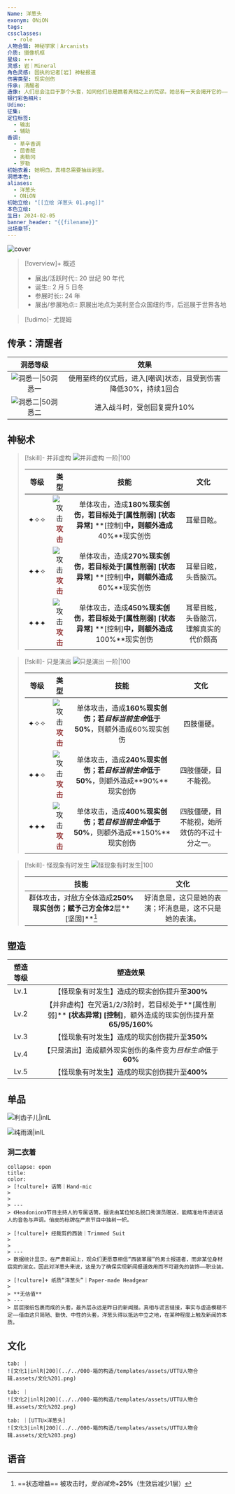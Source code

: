 ```yaml
---
Name: 洋葱头
exonym: ONiON
tags: 
cssclasses:
  - role
人物合辑: 神秘学家｜Arcanists
介质: 摄像机框
星级: ✦✦✦
灵感: 岩｜Mineral
角色灵感: 固执的记者[岩] 神秘报道
伤害类型: 现实创伤
传承: 清醒者
造像: 人们总会注目于那个头套，如同他们总是瞧着真相之上的荒谬。她总有一天会揭开它的——二者都会。
银行彩色相片: 
Udimo: 
征集: 
定位标签:
  - 输出
  - 辅助
香调:
  - 草辛香调
  - 茴香醛
  - 奥勒冈
  - 罗勒
初始衣着: 她明白，真相总需要抽丝剥茧。
洞悉本色: 
aliases:
  - 洋葱头
  - ONiON
初始立绘: "[[立绘 洋葱头 01.png]]"
本色立绘: 
生日: 2024-02-05
banner_header: "{{filename}}"
出场章节:
---
```

![cover](assets/洋葱头｜ONiON.assets/立绘%20洋葱头%2001.png)

> [!overview]+ 概述
> - 展出/活跃时代:: 20 世纪 90 年代
> - 诞生:: 2 月 5 日冬
> - 参展时长:: 24 年
> - 展出/参展地点:: 原展出地点为美利坚合众国纽约市，后巡展于世界各地

> [!udimo]- 尤提姆
> 
> 

## 传承：清醒者

|                           洞悉等级                           |                             效果                             |
| :----------------------------------------------------------: | :----------------------------------------------------------: |
| ![洞悉一\|50](../../000-箱的构造/templates/assets/UTTU人物合辑.assets/图标%20洞悉Ⅰ.png)洞悉一 | 使用至终的仪式后，进入[嘲讽]状态，且受到伤害降低30%，持续1回合 |
| ![洞悉二\|50](../../000-箱的构造/templates/assets/UTTU人物合辑.assets/图标%20洞悉Ⅱ.png)洞悉二 |                 进入战斗时，受创回复提升10%                  |

## 神秘术

> [!skill]- 并非虚构
> ![并非虚构 一阶|100](assets/洋葱头｜ONiON.assets/神秘术%20并非虚构1.png)
> 
> | 等级 |                             类型                             |                             技能                             |                  文化                  |
> | :--: | :----------------------------------------------------------: | :----------------------------------------------------------: | :------------------------------------: |
> | ✦✧✧  | ![攻击](../../000-箱的构造/templates/assets/UTTU人物合辑.assets/Attack.png)<b><font color="#933334">攻击</font></b> | 单体攻击，造成**180%**现实创伤，若目标处于**[属性削弱]** **[状态异常]** **[控制]**中，则额外造成**40%**现实创伤 |               耳晕目眩。               |
> | ✦✦✧  | ![攻击](../../000-箱的构造/templates/assets/UTTU人物合辑.assets/Attack.png)<b><font color="#933334">攻击</font></b> | 单体攻击，造成**270%**现实创伤，若目标处于**[属性削弱]** **[状态异常]** **[控制]**中，则额外造成**60%**现实创伤 |          耳晕目眩，头昏脑沉。          |
> | ✦✦✦  | ![攻击](../../000-箱的构造/templates/assets/UTTU人物合辑.assets/Attack.png)<b><font color="#933334">攻击</font></b> | 单体攻击，造成**450%**现实创伤，若目标处于**[属性削弱]** **[状态异常]** **[控制]**中，则额外造成**100%**现实创伤 | 耳晕目眩，头昏脑沉，理解真实的代价颇高 |
> 

> [!skill]- 只是演出
> ![只是演出 一阶|100](assets/洋葱头｜ONiON.assets/神秘术%20只是演出1.png)
> 
> | 等级 |                             类型                             |                             技能                             |                     文化                     |
> | :--: | :----------------------------------------------------------: | :----------------------------------------------------------: | :------------------------------------------: |
> | ✦✧✧  | ![攻击](../../000-箱的构造/templates/assets/UTTU人物合辑.assets/Attack.png)<b><font color="#933334">攻击</font></b> | 单体攻击，造成**160%**现实创伤；若*目标当前生命*低于**50%**，则额外造成60%现实创伤 |                  四肢僵硬。                  |
> | ✦✦✧  | ![攻击](../../000-箱的构造/templates/assets/UTTU人物合辑.assets/Attack.png)<b><font color="#933334">攻击</font></b> | 单体攻击，造成**240%**现实创伤；若*目标当前生命*低于**50%**，则额外造成**90%**现实创伤 |             四肢僵硬，目不能视。             |
> | ✦✦✦  | ![攻击](../../000-箱的构造/templates/assets/UTTU人物合辑.assets/Attack.png)<b><font color="#933334">攻击</font></b> | 单体攻击，造成**400%**现实创伤；若*目标当前生命*低于**50%**，则额外造成**150%**现实创伤 | 四肢僵硬，目不能视，她所效仿的不过十分之一。 |
> 

> [!skill]- 怪现象有时发生
> ![怪现象有时发生|100](assets/洋葱头｜ONiON.assets/至终的仪式%20怪现象有时发生.png)
> 
> |                             技能                             |                          文化                          |
> | :----------------------------------------------------------: | :----------------------------------------------------: |
> | 群体攻击，对敌方全体造成**250%**现实创伤；赋予己方全体**2**层**[坚固]**[^1] | 好消息是，这只是她的表演；坏消息是，这不只是她的表演。 |
> 

## 塑造

| 塑造等级 |                           塑造效果                           |
| :------: | :----------------------------------------------------------: |
|   Lv.1   |        【怪现象有时发生】造成的现实创伤提升至**300%**        |
|   Lv.2   | 【并非虚构】在咒语1/2/3阶时，若目标处于**[属性削弱]** **[状态异常]** **[控制]**，额外造成的现实创伤提升至**65/95/160%** |
|   Lv.3   |        【怪现象有时发生】造成的现实创伤提升至**350%**        |
|   Lv.4   | 【只是演出】造成额外现实创伤的条件变为*目标生命*低于**60%**  |
|   Lv.5   |        【怪现象有时发生】造成的现实创伤提升至**400%**        |


## 单品

![利齿子儿|inlL](../../000-箱的构造/templates/assets/UTTU人物合辑.assets/货币%20利齿子儿.png)

![纯雨滴|inlL](../../000-箱的构造/templates/assets/UTTU人物合辑.assets/货币%20纯雨滴.png)

### 洞二衣着

````ad-flex
collapse: open
title: 
color: 
> [!culture]+ 话筒｜Hand-mic
> 
> 
> ---
> 《Headonion》节目主持人的专属话筒，据说由某位知名脱口秀演员赠送，能精准地传递说话人的音色与声调。俏皮的标牌在严肃节目中独树一帜。

> [!culture]+ 经裁剪的西装｜Trimmed Suit
> 
> 
> ---
> 数据统计显示，在严肃新闻上，观众们更愿意相信“西装革履”的男士报道者，而非某位身材窈窕的淑女。因此对洋葱头来说，这是为了确保实现新闻报道效用而不可避免的装饰——职业装。

> [!culture]+ 纸质“洋葱头”｜Paper-made Headgear
> 
> **无估值**
> ---
> 层层报纸包裹而成的头套，最外层永远是昨日的新闻报。真相与谎言缝接，事实与虚造模糊不定——借由这只简陋、勤快、中性的头套，洋葱头得以抵达中立之地，在某种程度上触及新闻的本质。
````

## 文化

````tabs
tab: ｜
![文化1|inlR|200](../../000-箱的构造/templates/assets/UTTU人物合辑.assets/文化%201.png)

tab: ｜
![文化2|inlR|200](../../000-箱的构造/templates/assets/UTTU人物合辑.assets/文化%202.png)

tab: ｜[UTTU×洋葱头]
![文化3|inlR|200](../../000-箱的构造/templates/assets/UTTU人物合辑.assets/文化%203.png)

````

## 语音

[^1]: ==状态增益== 被攻击时，*受创减免*+**25%**（生效后减少1层）